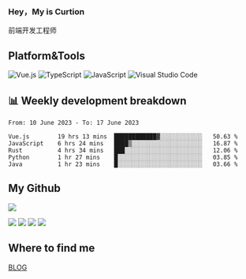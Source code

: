 ### Hey，My is Curtion
前端开发工程师
## Platform&Tools

![Vue.js](https://img.shields.io/badge/-Vue.js-4FC08D?style=flat-square&logo=Vue.js&logoColor=white)
![TypeScript](https://img.shields.io/badge/-TypeScript-007ACC?style=flat-square&logo=typescript&logoColor=white)
![JavaScript](https://img.shields.io/badge/-JavaScript-F7DF1E?style=flat-square&logo=javascript&logoColor=black)
![Visual Studio Code](https://img.shields.io/badge/-VSCode-007ACC?style=flat-square&logo=Visual-Studio-Code&logoColor=white)

## 📊 Weekly development breakdown

<!--START_SECTION:waka-->

```text
From: 10 June 2023 - To: 17 June 2023

Vue.js        19 hrs 13 mins  ████████████▓░░░░░░░░░░░░   50.63 %
JavaScript    6 hrs 24 mins   ████▒░░░░░░░░░░░░░░░░░░░░   16.87 %
Rust          4 hrs 34 mins   ███░░░░░░░░░░░░░░░░░░░░░░   12.06 %
Python        1 hr 27 mins    █░░░░░░░░░░░░░░░░░░░░░░░░   03.85 %
Java          1 hr 23 mins    █░░░░░░░░░░░░░░░░░░░░░░░░   03.66 %
```

<!--END_SECTION:waka-->

## My Github

![](http://github-profile-summary-cards.vercel.app/api/cards/profile-details?username=curtion&theme=nord_bright)

![](http://github-profile-summary-cards.vercel.app/api/cards/stats?username=curtion&theme=nord_bright)
![](http://github-profile-summary-cards.vercel.app/api/cards/productive-time?username=curtion&theme=nord_bright&utcOffset=8)
![](http://github-profile-summary-cards.vercel.app/api/cards/repos-per-language?username=curtion&theme=nord_bright)
![](http://github-profile-summary-cards.vercel.app/api/cards/most-commit-language?username=curtion&theme=nord_bright)

## Where to find me

[BLOG](https://blog.3gxk.net)
